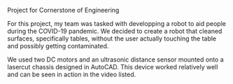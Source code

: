Project for Cornerstone of Engineering

For this project, my team was tasked with developping a robot to aid people during the COVID-19 pandemic. We decided to create a robot that cleaned surfaces, specifically tables, without the user actually touching the table and possibly getting contaminated.

We used two DC motors and an ultrasonic distance sensor mounted onto a lasercut chassis designed in AutoCAD. This device worked relatively well and can be seen in action in the video listed.
